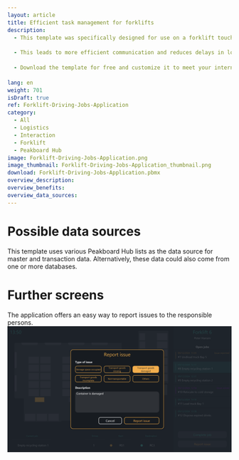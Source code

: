 ```yaml
---
layout: article
title: Efficient task management for forklifts
description: 
  - This template was specifically designed for use on a forklift touchscreen and significantly optimizes drivers' workflows. Drivers can conveniently log in to their vehicle and immediately receive a clear list of open driving tasks, which they can select from. The application displays the pickup and destination locations graphically on a map and also provides important information about the task, such as the number of required trips. Particularly useful is the ability to complete tasks with a comment or report issues directly, once finished. New driving jobs can be created via [this](https://templates.peakboard.com/Forklift-Driving-Jobs-Planner/en) application.

  - This leads to more efficient communication and reduces delays in logistics. The application not only simplifies navigation for drivers but also contributes to better coordination and prevents misunderstandings, ultimately benefiting productivity and efficiency in your warehouse or on your company premises.

  - Download the template for free and customize it to meet your internal logistics needs without any coding effort. To make it even easier to use, all scripts in this template were created with Peakboard Building Blocks, our low-code scripting editor.

lang: en
weight: 701
isDraft: true
ref: Forklift-Driving-Jobs-Application
category:
  - All
  - Logistics
  - Interaction
  - Forklift
  - Peakboard Hub
image: Forklift-Driving-Jobs-Application.png
image_thumbnail: Forklift-Driving-Jobs-Application_thumbnail.png
download: Forklift-Driving-Jobs-Application.pbmx
overview_description:
overview_benefits:
overview_data_sources:
---
```

# Possible data sources
This template uses various Peakboard Hub lists as the data source for master and transaction data. Alternatively, these data could also come from one or more databases.

# Further screens
The application offers an easy way to report issues to the responsible persons.
![image_live](Forklift-Driving-Jobs-Application-Report-Issue.png)
